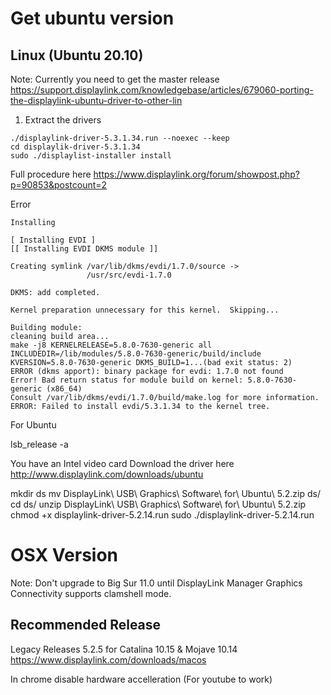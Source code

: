 # Get ubuntu version
## Linux (Ubuntu 20.10)
Note: Currently you need to get the master release
https://support.displaylink.com/knowledgebase/articles/679060-porting-the-displaylink-ubuntu-driver-to-other-lin

1. Extract the drivers
```
./displaylink-driver-5.3.1.34.run --noexec --keep
cd displaylik-driver-5.3.1.34
sudo ./displaylist-installer install
```

Full procedure here
https://www.displaylink.org/forum/showpost.php?p=90853&postcount=2


Error
```
Installing

[ Installing EVDI ]
[[ Installing EVDI DKMS module ]]

Creating symlink /var/lib/dkms/evdi/1.7.0/source ->
                 /usr/src/evdi-1.7.0

DKMS: add completed.

Kernel preparation unnecessary for this kernel.  Skipping...

Building module:
cleaning build area...
make -j8 KERNELRELEASE=5.8.0-7630-generic all INCLUDEDIR=/lib/modules/5.8.0-7630-generic/build/include KVERSION=5.8.0-7630-generic DKMS_BUILD=1...(bad exit status: 2)
ERROR (dkms apport): binary package for evdi: 1.7.0 not found
Error! Bad return status for module build on kernel: 5.8.0-7630-generic (x86_64)
Consult /var/lib/dkms/evdi/1.7.0/build/make.log for more information.
ERROR: Failed to install evdi/5.3.1.34 to the kernel tree.
```


For Ubuntu

lsb_release -a

You have an Intel video card
Download the driver here
http://www.displaylink.com/downloads/ubuntu

mkdir ds
mv DisplayLink\ USB\ Graphics\ Software\ for\ Ubuntu\ 5.2.zip ds/
cd ds/
unzip DisplayLink\ USB\ Graphics\ Software\ for\ Ubuntu\ 5.2.zip 
chmod +x displaylink-driver-5.2.14.run 
sudo ./displaylink-driver-5.2.14.run 

# OSX Version
Note: Don't upgrade to Big Sur 11.0 until DisplayLink Manager Graphics Connectivity supports clamshell mode.

## Recommended Release
Legacy Releases 5.2.5 for Catalina 10.15 & Mojave 10.14
https://www.displaylink.com/downloads/macos


In chrome disable hardware accelleration (For youtube to work)
<!--stackedit_data:
eyJoaXN0b3J5IjpbLTE1MDI3NTQzODYsNjMzMzk4ODIxLDExNj
E3NjY4OTYsMTgxODYxMjkzLDE5NzM2NTgxOTMsMTEzMjI2MTk3
OSwtMjAyNDA2OTMxNSwxNjQyMzQzNjkyLDkwMzExMjk2MV19
-->